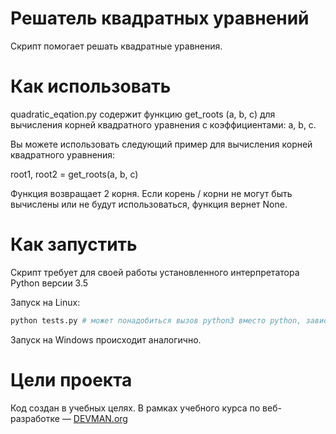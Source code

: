 # Решатель квадратных уравнений

Скрипт помогает решать квадратные уравнения.

# Как использовать

quadratic_eqation.py содержит функцию get_roots (a, b, c) для вычисления корней квадратного уравнения с коэффициентами: a, b, c. 

Вы можете использовать следующий пример для вычисления корней квадратного уравнения:

root1, root2 = get_roots(a, b, c)

Функция возвращает 2 корня. Если корень / корни не могут быть вычислены или не будут использоваться, функция вернет None.

# Как запустить

Скрипт требует для своей работы установленного интерпретатора Python версии 3.5

Запуск на Linux:

```bash
python tests.py # может понадобиться вызов python3 вместо python, зависит от настроек операционной системы
```

Запуск на Windows происходит аналогично.

# Цели проекта

Код создан в учебных целях. В рамках учебного курса по веб-разработке ― [DEVMAN.org](https://devman.org)

